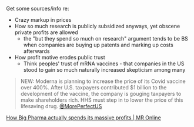 Get some sources/info re:
- Crazy markup in prices
- How so much research is publicly subsidized anyways, yet obscene private profits are allowed
	- the "but they spend so much on research" argument tends to be BS when companies are buying up patents and marking up costs afterwards
- How profit motive erodes public trust
	- Think peoples' trust of mRNA vaccines - that companies in the US stood to gain so much naturally increased skepticism among many

>NEW: Moderna is planning to increase the price of its Covid vaccine over 400%. After U.S. taxpayers contributed $1 billion to the development of the vaccine, the company is gouging taxpayers to make shareholders rich. HHS must step in to lower the price of this lifesaving drug.
>[@MorePerfectUS](https://twitter.com/MorePerfectUS/status/1612819929048436737?t=KPRzhEokw_ahZM2KQAyHhw)

[How Big Pharma actually spends its massive profits | MR Online](https://mronline.org/2023/01/10/how-big-pharma-actually-spends-its-massive-profits/)